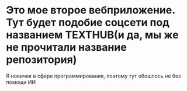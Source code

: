 # Это мое второе вебприложение. Тут будет подобие соцсети под названием TEXTHUB(и да, мы же не прочитали название репозитория)
 Я новичек в сфере программирования, поэтому тут обошлось не без помощи ИИ
